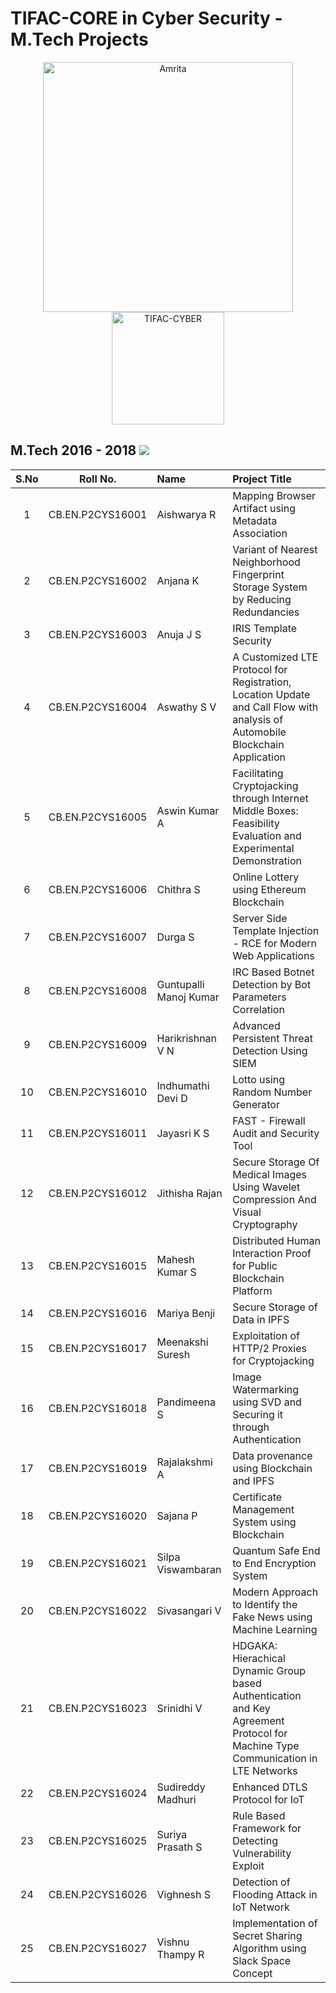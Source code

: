 # TIFAC-CORE in Cyber Security - M.Tech Projects

<p align="center">
    <img src="https://amrita-tifac-cyber-blockchain.github.io/Amrita-TIFAC-Cyber-Blockchain/AVV_PNG.png" alt ="Amrita" width="400" />
    <img src="https://amrita-tifac-cyber-blockchain.github.io/Amrita-TIFAC-Cyber-Blockchain/TIFAC-CORE_in_Cyber_Security.png" alt ="TIFAC-CYBER" width="180" />
</p>

## M.Tech 2016 - 2018 ![](https://img.shields.io/badge/-Completed-darkgreen)  

| S.No | Roll No. | Name | Project Title | 
|:----:|:-----------:|:----|:----|
| 1 | CB.EN.P2CYS16001 | Aishwarya R | Mapping Browser Artifact using Metadata Association | 
| 2 | CB.EN.P2CYS16002 | Anjana K | Variant of Nearest Neighborhood Fingerprint Storage System by Reducing Redundancies | 
| 3 | CB.EN.P2CYS16003 | Anuja J S | IRIS Template Security | 
| 4 | CB.EN.P2CYS16004 | Aswathy S V | A Customized LTE Protocol for Registration, Location Update and Call Flow with analysis of Automobile Blockchain Application | 
| 5 | CB.EN.P2CYS16005 | Aswin Kumar A | Facilitating Cryptojacking through Internet Middle Boxes: Feasibility Evaluation and Experimental Demonstration | 
| 6 | CB.EN.P2CYS16006 | Chithra S | Online Lottery using Ethereum Blockchain | 
| 7 | CB.EN.P2CYS16007 | Durga S | Server Side Template Injection - RCE for Modern Web Applications | 
| 8 | CB.EN.P2CYS16008 | Guntupalli Manoj Kumar | IRC Based Botnet Detection by Bot Parameters Correlation | 
| 9 | CB.EN.P2CYS16009 | Harikrishnan V N | Advanced Persistent Threat Detection Using SIEM | 
| 10 | CB.EN.P2CYS16010 | Indhumathi Devi D | Lotto using Random Number Generator | 
| 11 | CB.EN.P2CYS16011 | Jayasri K S | FAST - Firewall Audit and Security Tool | 
| 12 | CB.EN.P2CYS16012 | Jithisha Rajan | Secure Storage Of Medical Images Using Wavelet Compression And Visual Cryptography | 
| 13 | CB.EN.P2CYS16015 | Mahesh Kumar S | Distributed Human Interaction Proof for Public Blockchain Platform | 
| 14 | CB.EN.P2CYS16016 | Mariya Benji | Secure Storage of Data in IPFS | 
| 15 | CB.EN.P2CYS16017 | Meenakshi Suresh | Exploitation of HTTP/2 Proxies for Cryptojacking | 
| 16 | CB.EN.P2CYS16018 | Pandimeena S | Image Watermarking using SVD and Securing it through Authentication | 
| 17 | CB.EN.P2CYS16019 | Rajalakshmi A | Data provenance using Blockchain and IPFS | 
| 18 | CB.EN.P2CYS16020 | Sajana P | Certificate Management System using Blockchain | 
| 19 | CB.EN.P2CYS16021 | Silpa Viswambaran | Quantum Safe End to End Encryption System | 
| 20 | CB.EN.P2CYS16022 | Sivasangari V | Modern Approach to Identify the Fake News using Machine Learning | 
| 21 | CB.EN.P2CYS16023 | Srinidhi V | HDGAKA: Hierachical Dynamic Group based Authentication and Key Agreement Protocol for Machine Type Communication in LTE Networks | 
| 22 | CB.EN.P2CYS16024 | Sudireddy Madhuri | Enhanced DTLS Protocol for IoT | 
| 23 | CB.EN.P2CYS16025 | Suriya Prasath S | Rule Based Framework for Detecting Vulnerability Exploit | 
| 24 | CB.EN.P2CYS16026 | Vighnesh S | Detection of Flooding Attack in IoT Network | 
| 25 | CB.EN.P2CYS16027 | Vishnu Thampy R | Implementation of Secret Sharing Algorithm using Slack Space Concept | 

